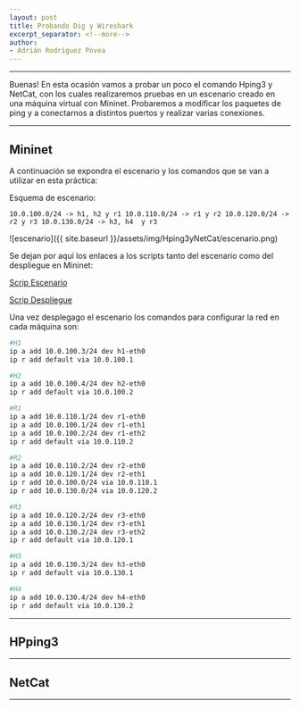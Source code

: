 ```yaml
---
layout: post
title: Probando Dig y Wireshark
excerpt_separator: <!--more-->
author:
- Adrián Rodríguez Povea
---
```


***

Buenas! En esta ocasión vamos a probar un poco el comando Hping3 y  NetCat, con los cuales realizaremos pruebas en un escenario creado en una máquina virtual con Mininet. Probaremos a modificar los paquetes de ping y a conectarnos a distintos puertos y realizar varias conexiones.

***

<!--more-->

## Mininet

A continuación se expondra el escenario y los comandos que se van a utilizar en esta práctica:    

Esquema de escenario:    

`10.0.100.0/24 -> h1, h2 y r1
10.0.110.0/24 -> r1 y r2
10.0.120.0/24 -> r2 y r3
10.0.130.0/24 -> h3, h4  y r3`    

![escenario]({{ site.baseurl }}/assets/img/Hping3yNetCat/escenario.png)

Se dejan por aquí los enlaces a los scripts tanto del escenario como del despliegue en Mininet:    

[Scrip Escenario](https://github.com/arpovea/arpovea.github.io/blob/master/assets/img/Hping3yNetCat/escenariotrasnporte2.mn)

[Scrip Despliegue](https://github.com/arpovea/arpovea.github.io/blob/master/assets/img/Hping3yNetCat/escenariotrasnporte2.py)

Una vez desplegago el escenario los comandos para configurar la red en cada máquina son:    

```bash
#H1 
ip a add 10.0.100.3/24 dev h1-eth0
ip r add default via 10.0.100.1

#H2
ip a add 10.0.100.4/24 dev h2-eth0
ip r add default via 10.0.100.2

#R1
ip a add 10.0.110.1/24 dev r1-eth0
ip a add 10.0.100.1/24 dev r1-eth1
ip a add 10.0.100.2/24 dev r1-eth2
ip r add default via 10.0.110.2

#R2
ip a add 10.0.110.2/24 dev r2-eth0
ip a add 10.0.120.1/24 dev r2-eth1
ip r add 10.0.100.0/24 via 10.0.110.1
ip r add 10.0.130.0/24 via 10.0.120.2

#R3
ip a add 10.0.120.2/24 dev r3-eth0
ip a add 10.0.130.1/24 dev r3-eth1
ip a add 10.0.130.2/24 dev r3-eth2
ip r add default via 10.0.120.1

#H3
ip a add 10.0.130.3/24 dev h3-eth0
ip r add default via 10.0.130.1

#H4
ip a add 10.0.130.4/24 dev h4-eth0
ip r add default via 10.0.130.2
```    




***

## HPping3

*** 

## NetCat

***
